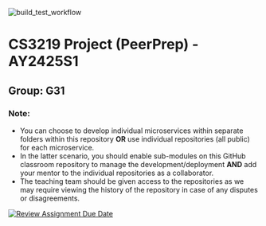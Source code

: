 ![build_test_workflow](https://github.com/CS3219-AY2425S1/cs3219-ay2425s1-project-g31/actions/workflows/ci.yml/badge.svg)

# CS3219 Project (PeerPrep) - AY2425S1

## Group: G31

### Note:

-   You can choose to develop individual microservices within separate folders within this repository **OR** use individual repositories (all public) for each microservice.
-   In the latter scenario, you should enable sub-modules on this GitHub classroom repository to manage the development/deployment **AND** add your mentor to the individual repositories as a collaborator.
-   The teaching team should be given access to the repositories as we may require viewing the history of the repository in case of any disputes or disagreements.

[![Review Assignment Due Date](https://classroom.github.com/assets/deadline-readme-button-22041afd0340ce965d47ae6ef1cefeee28c7c493a6346c4f15d667ab976d596c.svg)](https://classroom.github.com/a/bzPrOe11)
